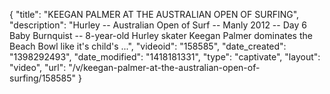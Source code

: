 {
    "title": "KEEGAN PALMER AT THE AUSTRALIAN OPEN OF SURFING",
    "description": "Hurley -- Australian Open of Surf -- Manly 2012 -- Day 6 Baby Burnquist -- 8-year-old Hurley skater Keegan Palmer dominates the Beach Bowl like it's child's ...",
    "videoid": "158585",
    "date_created": "1398292493",
    "date_modified": "1418181331",
    "type": "captivate",
    "layout": "video",
    "url": "\/v\/keegan-palmer-at-the-australian-open-of-surfing\/158585"
}
